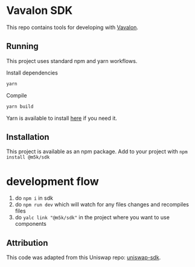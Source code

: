 # Vavalon SDK
This repo contains tools for developing with [Vavalon](vavalon.com).

## Running
This project uses standard npm and yarn workflows.

Install dependencies

```sh
yarn
```

Compile
```sh
yarn build
```

Yarn is available to install [here](https://classic.yarnpkg.com/en/docs/install/#debian-stable) if you need it.

## Installation
This project is available as an npm package. Add to your project with `npm install @m5k/sdk`

# development flow

1. do `npm i` in sdk
2. do `npm run dev` which will watch for any files changes and recompiles files
3. do `yalc link "@m5k/sdk"` in the project where you want to use components

## Attribution
This code was adapted from this Uniswap repo: [uniswap-sdk](https://github.com/Uniswap/sdk).
